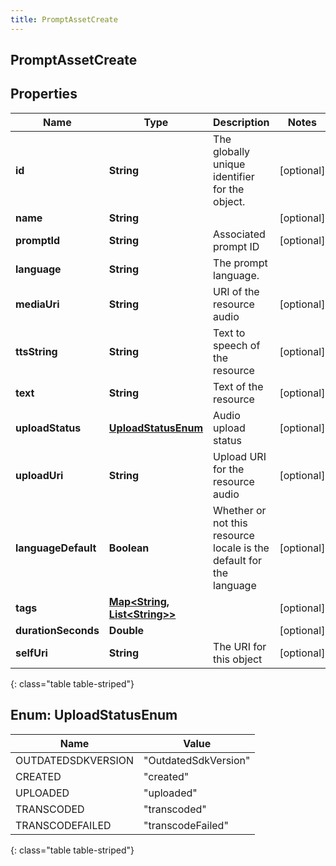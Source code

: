 ```yaml
---
title: PromptAssetCreate
---
```


## PromptAssetCreate

## Properties

| Name                | Type                                                                      | Description                                                         | Notes      |
| ------------------- | ------------------------------------------------------------------------- | ------------------------------------------------------------------- | ---------- |
| **id**              | <!----><!---->**String**<!---->                                           | The globally unique identifier for the object.                      | [optional] |
| **name**            | <!----><!---->**String**<!---->                                           |                                                                     | [optional] |
| **promptId**        | <!----><!---->**String**<!---->                                           | Associated prompt ID                                                | [optional] |
| **language**        | <!----><!---->**String**<!---->                                           | The prompt language.                                                |            |
| **mediaUri**        | <!----><!---->**String**<!---->                                           | URI of the resource audio                                           | [optional] |
| **ttsString**       | <!----><!---->**String**<!---->                                           | Text to speech of the resource                                      | [optional] |
| **text**            | <!----><!---->**String**<!---->                                           | Text of the resource                                                | [optional] |
| **uploadStatus**    | [**UploadStatusEnum**](#UploadStatusEnum)<!---->                          | Audio upload status                                                 | [optional] |
| **uploadUri**       | <!----><!---->**String**<!---->                                           | Upload URI for the resource audio                                   | [optional] |
| **languageDefault** | <!----><!---->**Boolean**<!---->                                          | Whether or not this resource locale is the default for the language | [optional] |
| **tags**            | <!----><!---->[**Map&lt;String, List&lt;String&gt;&gt;**](List.md)<!----> |                                                                     | [optional] |
| **durationSeconds** | <!----><!---->**Double**<!---->                                           |                                                                     | [optional] |
| **selfUri**         | <!----><!---->**String**<!---->                                           | The URI for this object                                             | [optional] |

{: class="table table-striped"}

<a name="UploadStatusEnum"></a>

## Enum: UploadStatusEnum

| Name               | Value                          |
| ------------------ | ------------------------------ |
| OUTDATEDSDKVERSION | &quot;OutdatedSdkVersion&quot; |
| CREATED            | &quot;created&quot;            |
| UPLOADED           | &quot;uploaded&quot;           |
| TRANSCODED         | &quot;transcoded&quot;         |
| TRANSCODEFAILED    | &quot;transcodeFailed&quot;    |

{: class="table table-striped"}
